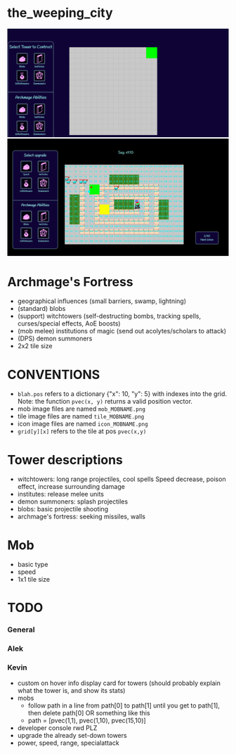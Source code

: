 
# the_weeping_city

![archives/readme_picture.png](archives/readme_picture.png)
![archives/td_gameplay.png](archives/td_gameplay.png)

# Archmage's Fortress
  - geographical influences (small barriers, swamp, lightning)
  - (standard)  blobs
  - (support)   witchtowers (self-destructing bombs, tracking spells, curses/special effects, AoE boosts)
  - (mob melee) institutions of magic (send out acolytes/scholars to attack)
  - (DPS)       demon summoners
  - 2x2 tile size

# CONVENTIONS
- `blah.pos` refers to a dictionary {"x": 10, "y": 5} with indexes into the grid. Note: the function `pvec(x, y)` returns a valid position vector.
- mob image files are named `mob_MOBNAME.png`
- tile image files are named `tile_MOBNAME.png`
- icon image files are named `icon_MOBNAME.png`
- `grid[y][x]` refers to the tile at pos `pvec(x,y)`


# Tower descriptions
- witchtowers: long range projectiles, cool spells
  Speed decrease, poison effect, increase surrounding damage
- institutes: release melee units
- demon summoners: splash projectiles 
- blobs: basic projectile shooting
- archmage's fortress: seeking missiles, walls

# Mob
  - basic type
  - speed
  - 1x1 tile size

# TODO

### General

### Alek

### Kevin
  - custom on hover info display card for towers (should probably explain what the tower is, and show its stats)
  - mobs
    - follow path in a line from path[0] to path[1] until you get to path[1], then delete path[0] OR something like this
    - path = [pvec(1,1), pvec(1,10), pvec(15,10)] 
  - developer console rwd PLZ
  - upgrade the already set-down towers
  - power, speed, range, specialattack


